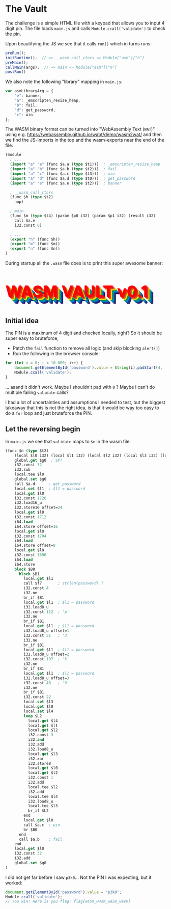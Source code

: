 # The Vault

The challenge is a simple HTML file with a keypad that allows you to input 4 digit pin.
The file loads `main.js` and calls `Module.ccall('validate')` to check the pin.

Upon beautifying the JS we see that it calls `run()` which in turns runs:

```javascript
preRun();
initRuntime();  // => __wasm_call_ctors => Module["asm"]["h"]
preMain();
callMain(args);  // => main => Module["asm"]["m"]
postRun()
```

We also note the following "library" mapping in `main.js`:

```javascript
var asmLibraryArg = {
    "e": banner,
    "a": _emscripten_resize_heap,
    "b": fail,
    "d": get_password,
    "c": win
};
```

The WASM binary format can be turned into "WebAssembly Text (`WAT`)" using e.g. https://webassembly.github.io/wabt/demo/wasm2wat/ and then we find the JS-imports in the top and the wasm-exports near the end of the file:

```lisp
(module
  ; ...
  (import "a" "a" (func $a.a (type $t1)))  ; _emscripten_resize_heap
  (import "a" "b" (func $a.b (type $t2)))  ; fail
  (import "a" "c" (func $a.c (type $t3)))  ; win
  (import "a" "d" (func $a.d (type $t0)))  ; get_password
  (import "a" "e" (func $a.e (type $t2)))  ; banner

  ; __wasm_call_ctors
  (func $h (type $t2)
    nop)

  ; main
  (func $m (type $t4) (param $p0 i32) (param $p1 i32) (result i32)
    call $a.e
    i32.const 0)

  ; ...
  (export "h" (func $h))
  (export "m" (func $m))
  (export "n" (func $n))
)
```

During startup all the `.wasm` file does is to print this super awesome banner:

<p style="font-weight: bold; font-size: 50px;color: red; text-shadow: 3px 3px 0 rgb(217,31,38) , 6px 6px 0 rgb(226,91,14) , 9px 9px 0 rgb(245,221,8) , 12px 12px 0 rgb(5,148,68) , 15px 15px 0 rgb(2,135,206) , 18px 18px 0 rgb(4,77,145) , 21px 21px 0 rgb(42,21,113)">
    WASM VAULT v0.1
</p>

## Initial idea

The PIN is a maximum of 4 digit and checked locally, right? So it should be super easy to bruteforce;

 * Patch the `fail` function to remove all logic (and skip blocking `alert()`)
 * Run the following in the browser console:

```javascript
for (let i = 0; i < 10_000; i++) {
    document.getElementById('password').value = String(i).padStart(4, '0');
    Module.ccall('validate');
}
```

... aaand it didn't work. Maybe I shouldn't pad with `0` ? Maybe I can't do multiple failing `validate` calls?

I had a lot of uncertainties and assumptions I needed to test, but the biggest takeaway that this is not the right idea, is that it would be way too easy to do a `for` loop and just bruteforce the PIN.

## Let the reversing begin

In `main.js` we see that `validate` maps to `$n` in the wasm file:

```lisp
(func $n (type $t2)
    (local $l0 i32) (local $l1 i32) (local $l2 i32) (local $l3 i32) (local $l4 i32)
    global.get $g0  ; SP?
    i32.const 32
    i32.sub
    local.tee $l0
    global.set $g0
    call $a.d      ; get_password
    local.set $l1  ; $l1 = password
    local.get $l0
    i32.const 1720
    i32.load16_u
    i32.store16 offset=24
    local.get $l0
    i32.const 1712
    i64.load
    i64.store offset=16
    local.get $l0
    i32.const 1704
    i64.load
    i64.store offset=8
    local.get $l0
    i32.const 1696
    i64.load
    i64.store
    block $B0
      block $B1
        local.get $l1
        call $f7       ; strlen(password) ?
        i32.const 4
        i32.ne
        br_if $B1
        local.get $l1  ; $l1 = password
        i32.load8_u
        i32.const 112  ; 'p'
        i32.ne
        br_if $B1
        local.get $l1  ; $l1 = password
        i32.load8_u offset=1
        i32.const 51   ; '3'
        i32.ne
        br_if $B1
        local.get $l1  ; $l1 = password
        i32.load8_u offset=2
        i32.const 107  ; 'k'
        i32.ne
        br_if $B1
        local.get $l1  ; $l1 = password
        i32.load8_u offset=3
        i32.const 48   ; '0'
        i32.ne
        br_if $B1
        i32.const 22
        local.set $l3
        local.get $l0
        local.set $l4
        loop $L2
          local.get $l4
          local.get $l1
          local.get $l2
          i32.const 3
          i32.and
          i32.add
          i32.load8_u
          local.get $l3
          i32.xor
          i32.store8
          local.get $l0
          local.get $l2
          i32.const 1
          i32.add
          local.tee $l2
          i32.add
          local.tee $l4
          i32.load8_u
          local.tee $l3
          br_if $L2
        end
        local.get $l0
        call $a.c  ; win
        br $B0
      end
      call $a.b    ; fail
    end
    local.get $l0
    i32.const 32
    i32.add
    global.set $g0
)
```

I did not get far before I saw `p3k0`... Not the PIN I was expecting, but it worked:

```javascript
document.getElementById('password').value = "p3k0";
Module.ccall('validate');
// You win! Here is you flag: flag{w45m_w4sm_wa5m_wasm}
```
